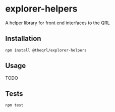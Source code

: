 explorer-helpers
=========

A helper library for front end interfaces to the QRL

## Installation

  `npm install @theqrl/explorer-helpers`

## Usage

TODO

## Tests

  `npm test`